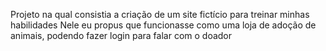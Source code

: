 Projeto na qual consistia a criação de um site fictício para treinar minhas habilidades
Nele eu propus que funcionasse como uma loja de adoção de animais, podendo fazer login para falar com o doador
